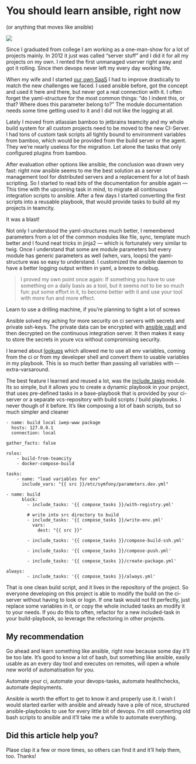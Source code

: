 
# You should learn ansible, right now

(or anything that moves like ansible)

![](https://cdn-images-1.medium.com/max/2522/1*2f9LDb-D1xjKQBwI4dCFmQ.png)

Since I graduated from college I am working as a one-man-show for a lot of projects mainly. In 2012 it just was called “server stuff” and I did it for all my projects on my own. I rented the first unmanaged vserver right away and got it rolling. Since then devops never left my every day working life.

When my wife and I started [our own SaaS](https://www.ich-will-ein-pony.de/de/keepsake-journal) I had to improve drastically to match the new challenges we faced. I used ansible before, got the concept and used it here and there, but never got a real connection with it. I often forget the yaml-structure for the most common things: “do I indent this, or that? Where does this parameter belong to?” The module documentation needs some time getting used to it and I did not like the logging at all.

Lately I moved from atlassian bamboo to jetbrains teamcity and my whole build system for all custom projects need to be moved to the new CI-Server. I had tons of custom task scripts all tightly bound to environment variables from bamboo, which would be provided from the build server or the agent. They we’re nearly useless for the migration. Let alone the tasks that only configured plugins from bamboo.

After evaluation other options like ansible, the conclusion was drawn very fast: right now ansible seems to me the best solution as a server management tool for distributed servers and a replacement for a lot of bash scripting. So I started to read bits of the documentation for ansible again — This time with the upcoming task in mind, to migrate all continuous integration scripts to ansible.
After a few days I started converting the first scripts into a reusable playbook, that would provide tasks to build all my projects in teamcity.

It was a blast!

Not only I understood the yaml-structures much better, I remembered parameters from a lot of the common modules like file, sync, template much better and I found neat tricks in jinja2 — which is fortunately very similar to twig. Once I understand that some are module parameters but every module has generic parameters as well (when, vars, loops) the yaml-structure was so easy to understand. I customized the ansible daemon to have a better logging output written in yaml, a breeze to debug.
> I proved my own point once again: If something you have to use something on a daily basis as a tool, but it seems not to be so much fun: put some effort in it, to become better with it and use your tool with more fun and more effect.

Learn to use a drilling machine, if you’re planning to tight a lot of screws

Ansible solved my aching for more security on ci servers with secrets and private ssh-keys. The private data can be encrypted with [ansible vault](https://docs.ansible.com/ansible/latest/user_guide/vault.html) and then decrypted on the continuous integration server. It then makes it easy to store the secrets in youre vcs without compromising security.

I learned about [lookups](https://docs.ansible.com/ansible/latest/plugins/lookup.html#plugin-list) which allowed me to use all env variables, coming from the ci or from my developer shell and convert them to usable variables in my playbook. This is so much better than passing all variables with --extra-varsaround.

The best feature I learned and reused a lot, was the [include_tasks](https://docs.ansible.com/ansible/2.4/include_tasks_module.html) module. Its so simple, but it allows you to create a dynamic playbook in your project, that uses pre-defined tasks in a base-playbook that is provided by your ci-server or a separate vcs-repository with build scripts / build playbooks. I never though of it before. It’s like composing a lot of bash scripts, but so much simpler and cleaner

    - name: build local iwep-www package
      hosts: 127.0.0.1
      connection: local

    gather_facts: false

    roles:
        - build-from-teamcity
        - docker-compose-build

    tasks:
        - name: "load variables for env"
          include_vars: "{{ src }}/etc/symfony/parameters.dev.yml"

    - name: build
          block:
            - include_tasks: '{{ compose_tasks }}/with-registry.yml'

            # write into src directory to build
            - include_tasks: '{{ compose_tasks }}/write-env.yml'
              vars:
                dest: "{{ src }}"

            - include_tasks: '{{ compose_tasks }}/compose-build-ssh.yml'

            - include_tasks: '{{ compose_tasks }}/compose-push.yml'

            - include_tasks: '{{ compose_tasks }}/create-package.yml'

    always:
            - include_tasks: '{{ compose_tasks }}/always.yml'

That is one clean build script, and it lives in the repository of the project. So everyone developing on this project is able to modify the build on the ci-server without having to look or login.
If one task would not fit perfectly, just replace some variables in it, or copy the whole included tasks an modify it to your needs. If you do this to often, refactor for a new included-task in your build-playbook, so leverage the refectoring in other projects.

## My recommendation

Go ahead and learn something like ansible, right now because some day it’ll be too late. It’s good to know a lot of bash, but something like ansible, easily usable as an every day tool and executes on remotes, will open a whole new world of automatisation for you.

Automate your ci, automate your devops-tasks, automate healthchecks, automate deployments.

Ansible is worth the effort to get to know it and properly use it. I wish I would started earlier with ansible and already have a pile of nice, structured ansible-playbooks to use for every little bit of devops. I’m still converting old bash scripts to ansible and it’ll take me a while to automate everything.

## Did this article help you?

Plase clap it a few or more times, so others can find it and it’ll help them, too. Thanks!
